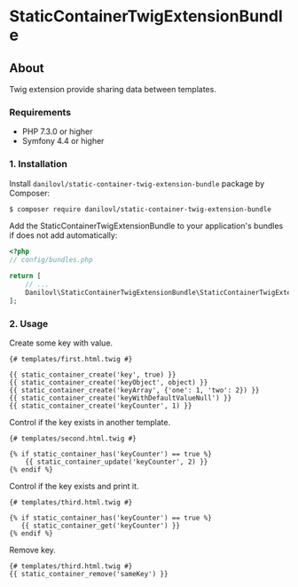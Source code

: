 # StaticContainerTwigExtensionBundle #

## About ##

Twig extension provide sharing data between templates.

### Requirements 

  * PHP 7.3.0 or higher
  * Symfony 4.4 or higher

### 1. Installation

Install `danilovl/static-container-twig-extension-bundle` package by Composer:
 
``` bash
$ composer require danilovl/static-container-twig-extension-bundle
```
 
Add the StaticContainerTwigExtensionBundle to your application's bundles if does not add automatically:

``` php
<?php
// config/bundles.php

return [
    // ...
    Danilovl\StaticContainerTwigExtensionBundle\StaticContainerTwigExtensionBundle::class => ['all' => true]
];
```

### 2. Usage

Create some key with value.

```twig
{# templates/first.html.twig #}

{{ static_container_create('key', true) }}
{{ static_container_create('keyObject', object) }}
{{ static_container_create('keyArray', {'one': 1, 'two': 2}) }}
{{ static_container_create('keyWithDefaultValueNull') }}
{{ static_container_create('keyCounter', 1) }}
```

Control if the key exists in another template.

```twig
{# templates/second.html.twig #}

{% if static_container_has('keyCounter') == true %}
    {{ static_container_update('keyCounter', 2) }}
{% endif %}
```
 
Control if the key exists and print it.
 
```twig
{# templates/third.html.twig #}

{% if static_container_has('keyCounter') == true %}
   {{ static_container_get('keyCounter') }}
{% endif %}
```
  
Remove key.
 
```twig
{# templates/third.html.twig #}
{{ static_container_remove('sameKey') }}
```
 
